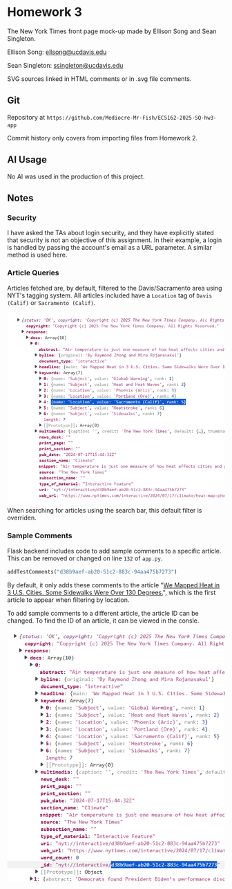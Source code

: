 # Homework 3

The New York Times front page mock-up made by Ellison Song and Sean Singleton.

Ellison Song: ellsong@ucdavis.edu

Sean Singleton: ssingleton@ucdavis.edu

SVG sources linked in HTML comments or in .svg file comments.


## Git

Repository at `https://github.com/Mediocre-Mr-Fish/ECS162-2025-SQ-hw3-app`

Commit history only covers from importing files from Homework 2.

## AI Usage

No AI was used in the production of this project.

## Notes

### Security

I have asked the TAs about login security, and they have explicitly stated that security is not an objective of this assignment. In their example, a login is handled by passing the account's email as a URL parameter. A similar method is used here.

### Article Queries

Articles fetched are, by default, filtered to the Davis/Sacramento area using NYT's tagging system. All articles included have a `Location` tag of `Davis (Calif)` or `Sacramento (Calif)`.

![Screenshot of browser console. A response JSON object is shown. Dropdowns are expanded to show more information. Under [response/docs/0/keywords/4], a JSON object associates [name:'Location'] with [value:'Sacramento (Calif)']](readme_src/location_tag.png)

When searching for articles using the search bar, this default filter is overriden.

### Sample Comments

Flask backend includes code to add sample comments to a specific article.
This can be removed or changed on line `132` of `app.py`.
```Python
addTestComments("d38b9aef-ab20-51c2-883c-94aa475b7273")
```

By default, it only adds these comments to the article "[We Mapped Heat in 3 U.S. Cities. Some Sidewalks Were Over 130 Degrees.]("https://www.nytimes.com/interactive/2024/07/17/climate/heat-map-phoenix-sacramento-portland.html")", which is the first article to appear when filtering by location.

To add sample comments to a different article, the article ID can be changed. To find the ID of an article, it can be viewed in the consle. 

![Screenshot of browser console. A response JSON object is shown. Dropdowns are expanded to show more information. Under [response/docs/0], [_id: "nyt://interactive/d38b9aef-ab20-51c2-883c-94aa475b7273"] is hovered over. [d38b9aef-ab20-51c2-883c-94aa475b7273] is highlighted.](readme_src/article_id.png)
